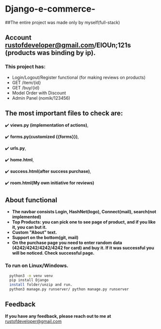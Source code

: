 # Django-e-commerce-

##The entire project was made only by myself(full-stack)

## Account rustofdeveloper@gmail.com/ElOUn;121s (products was binding by ip).

### This project has:
* Login/Logout/Register functional (for making reviews on products)
* GET /item/{id}
* GET /buy/{id}
* Model Order with Discount
* Admin Panel (nomik/123456)

## The most important files to check are: 
✔️ **views.py (implementation of actions)**, 

✔️ **forms.py(customized {{forms}})**,

✔️ **urls.py**,

✔️ **home.html**, 

✔️ **success.html(after success purchase)**,

✔️ **room.html(My own initiative for reviews)**


## About functional

* **The navbar consists Login, HashNet(logo), Connect(mail), search(not implemented)**
* **Top Products: you can pick one to see page of product, and if you like it,  you can but it.**
* **Custom "About" text.**
* **Support on the bottom(git, mail)**
* **On the purchase page you need to enter random data (4242/4242/4242/4242 for card) and buy it. If it was successful you will be noticed. Check successful page.**

### To run on Linux/Windows.
```bash
  python3 -m venv venv
  pip install Django
  install folder/unzip and run.
  python3 manage.py runserver/ python manage.py runserver
```

## Feedback

**If you have any feedback, please reach out to me at** rustofdeveloper@gmail.com
